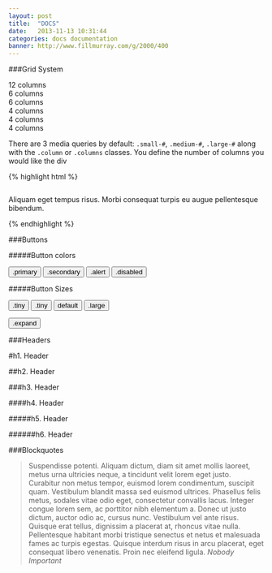 ```yaml
---
layout: post
title:  "DOCS"
date:   2013-11-13 10:31:44
categories: docs documentation
banner: http://www.fillmurray.com/g/2000/400
---
```


###Grid System

<p>
	<div class="demo">
		<div class="row">
			<div class="small-12 medium-12 large-12 columns">
				12 columns
			</div>
		</div>
		<div class="row">
			<div class="small-12 medium-6 large-6 columns">
				6 columns
			</div>
			<div class="small-12 medium-6 large-6 columns">
				6 columns
			</div>
		</div>
		<div class="row">
			<div class="small-12 medium-4 large-4 columns">
				4 columns
			</div>
			<div class="small-12 medium-4 large-4 columns">
				4 columns
			</div>
			<div class="small-12 medium-4 large-4 columns">
				4 columns
			</div>
		</div>
	</div>
</p>

<p>There are 3 media queries by default: <code>.small-#</code>, <code>.medium-#</code>, <code>.large-#</code> along with the <code>.column</code> or <code>.columns</code> classes. You define the number of columns you would like the div 

<p>
{% highlight html %}
<div class="row">
	<div class="small-12 medium-8 large-6 columns">
		<p>Aliquam eget tempus risus. Morbi consequat turpis eu augue pellentesque bibendum.</p>
	</div>
</div>
{% endhighlight %}
</p>

###Buttons

#####Button colors

<button class="primary small">.primary</button>
<button class="secondary small">.secondary</button>
<button class="alert small">.alert</button>
<button class="disabled small">.disabled</button>

#####Button Sizes

<button class="primary tiny">.tiny</button>
<button class="primary small">.tiny</button>
<button class="primary">default</button>
<button class="primary large">.large</button>
<p><button class="primary expand large">.expand</button></p>

###Headers

#h1. Header

##h2. Header

###h3. Header

####h4. Header

#####h5. Header

######h6. Header

###Blockquotes

> Suspendisse potenti. Aliquam dictum, diam sit amet mollis laoreet, metus urna ultricies neque, a tincidunt velit lorem eget justo. Curabitur non metus tempor, euismod lorem condimentum, suscipit quam. Vestibulum blandit massa sed euismod ultrices. Phasellus felis metus, sodales vitae odio eget, consectetur convallis lacus. Integer congue lorem sem, ac porttitor nibh elementum a. Donec ut justo dictum, auctor odio ac, cursus nunc. Vestibulum vel ante risus. Quisque erat tellus, dignissim a placerat at, rhoncus vitae nulla. Pellentesque habitant morbi tristique senectus et netus et malesuada fames ac turpis egestas. Quisque interdum risus in arcu placerat, eget consequat libero venenatis. Proin nec eleifend ligula. <cite>Nobody Important</cite>